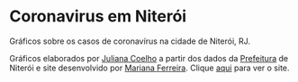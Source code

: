 # Coronavirus em Niterói
Gráficos sobre os casos de coronavírus na cidade de Niterói, RJ.

Gráficos elaborados por [Juliana Coelho](http://www.professores.uff.br/jcoelho/) a partir dos dados da [Prefeitura](http://www.niteroi.rj.gov.br/) de Niterói e site desenvolvido por [Mariana Ferreira](https://github.com/ferreira-mariana).
Clique [aqui](https://ferreira-mariana.github.io/coronavirus-niteroi/) para ver o site.